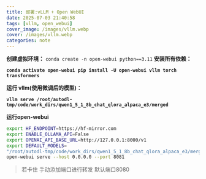 ```yaml
---
title: 部署:vLLM + Open WebUI
date: 2025-07-03 21:40:58
tags: [vllm, open_webui]
cover_image: /images/vllm.webp
cover: /images/vllm.webp
categories: note
---
```

**创建虚拟环境：**
`conda create -n open-webui python==3.11`
**安装所有依赖：**

**`conda activate open-webui
pip install -U open-webui vllm torch transformers`**

**运行 vllm(使用微调后的模型)：**

**`vllm serve /root/autodl-tmp/code/work_dirs/qwen1_5_1_8b_chat_qlora_alpaca_e3/merged`**

**运行open-webui**
```zsh
export HF_ENDPOINT=https://hf-mirror.com
export ENABLE_OLLAMA_API=False 
export OPENAI_API_BASE_URL=http://127.0.0.1:8000/v1
export DEFAULT_MODELS=
"/root/autodl-tmp/code/work_dirs/qwen1_5_1_8b_chat_qlora_alpaca_e3/merged"
open-webui serve --host 0.0.0.0 --port 8081
```
> 若卡住 手动添加端口进行转发 默认端口8080 